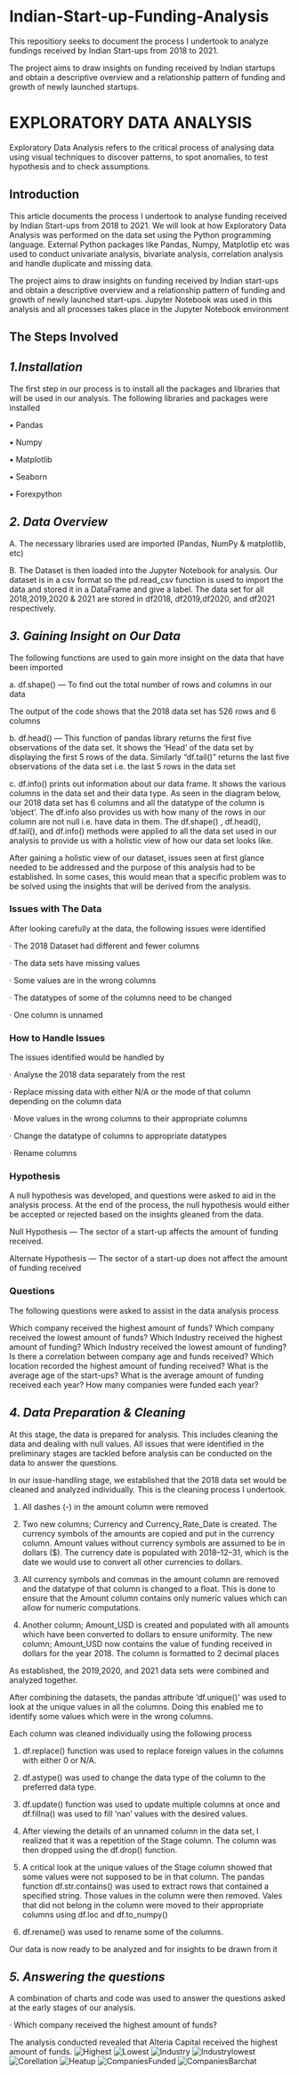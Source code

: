 # Indian-Start-up-Funding-Analysis
This repositiory seeks to document the process I undertook to analyze fundings received by Indian Start-ups from 2018 to 2021.

The project aims to draw insights on funding received by Indian startups and obtain a descriptive overview and a relationship pattern of funding and growth of newly launched startups.


# EXPLORATORY DATA ANALYSIS
Exploratory Data Analysis refers to the critical process of analysing data using visual techniques to discover patterns, to spot anomalies, to test hypothesis and to check assumptions. 

## Introduction

This article documents the process I undertook to analyse funding received by Indian Start-ups from 2018 to 2021. We will look at how Exploratory Data Analysis was performed on the data set using the Python programming language. External Python packages like Pandas, Numpy, Matplotlip etc was used to conduct univariate analysis, bivariate analysis, correlation analysis and handle duplicate and missing data.

The project aims to draw insights on funding received by Indian start-ups and obtain a descriptive overview and a relationship pattern of funding and growth of newly launched start-ups.
Jupyter Notebook was used in this analysis and all processes takes place in the Jupyter Notebook environment

## The Steps Involved

##  ***1.Installation***

The first step in our process is to install all the packages and libraries that will be used in our analysis. The following libraries and packages were installed 

•	Pandas

•	Numpy

•	Matplotlib

•	Seaborn

•	Forexpython

## ***2. Data Overview***
A. The necessary libraries used are imported (Pandas, NumPy & matplotlib, etc)

B. The Dataset is then loaded into the Jupyter Notebook for analysis. Our dataset is in a csv format so the pd.read_csv function is used to import the data and stored it in a DataFrame and give a label. The data set for all 2018,2019,2020 & 2021 are stored in df2018, df2019,df2020, and df2021 respectively.

## ***3. Gaining Insight on Our Data***

The following functions are used to gain more insight on the data that have been imported

a. df.shape() — To find out the total number of rows and columns in our data

The output of the code shows that the 2018 data set has 526 rows and 6 columns

b. df.head() — This function of pandas library returns the first five observations of the data set. It shows the ‘Head’ of the data set by displaying the first 5 rows of the data. Similarly “df.tail()” returns the last five observations of the data set i.e. the last 5 rows in the data set

c. df.info() prints out information about our data frame. It shows the various columns in the data set and their data type. As seen in the diagram below, our 2018 data set has 6 columns and all the datatype of the column is ‘object’. The df.info also provides us with how many of the rows in our column are not null i.e. have data in them. The df.shape() , df.head(), df.tail(), and df.info() methods were applied to all the data set used in our analysis to provide us with a holistic view of how our data set looks like.

After gaining a holistic view of our dataset, issues seen at first glance needed to be addressed and the purpose of this analysis had to be established. In some cases, this would mean that a specific problem was to be solved using the insights that will be derived from the analysis.

### Issues with The Data
After looking carefully at the data, the following issues were identified

· The 2018 Dataset had different and fewer columns

· The data sets have missing values

· Some values are in the wrong columns

· The datatypes of some of the columns need to be changed

· One column is unnamed

### How to Handle Issues
The issues identified would be handled by

· Analyse the 2018 data separately from the rest

· Replace missing data with either N/A or the mode of that column depending on the column data

· Move values in the wrong columns to their appropriate columns

· Change the datatype of columns to appropriate datatypes

· Rename columns

### Hypothesis
A null hypothesis was developed, and questions were asked to aid in the analysis process. At the end of the process, the null hypothesis would either be accepted or rejected based on the insights gleaned from the data.

Null Hypothesis — The sector of a start-up affects the amount of funding received.

Alternate Hypothesis — The sector of a start-up does not affect the amount of funding received

### Questions
The following questions were asked to assist in the data analysis process

Which company received the highest amount of funds?
Which company received the lowest amount of funds?
Which Industry received the highest amount of funding?
Which Industry received the lowest amount of funding?
Is there a correlation between company age and funds received?
Which location recorded the highest amount of funding received?
What is the average age of the start-ups?
What is the average amount of funding received each year?
How many companies were funded each year?

## ***4. Data Preparation & Cleaning***
At this stage, the data is prepared for analysis. This includes cleaning the data and dealing with null values. All issues that were identified in the preliminary stages are tackled before analysis can be conducted on the data to answer the questions.

In our issue-handling stage, we established that the 2018 data set would be cleaned and analyzed individually. This is the cleaning process I undertook.

1. All dashes (-) in the amount column were removed

2. Two new columns; Currency and Currency_Rate_Date is created. The currency symbols of the amounts are copied and put in the currency column. Amount values without currency symbols are assumed to be in dollars ($). The currency date is populated with 2018–12–31, which is the date we would use to convert all other currencies to dollars.

3. All currency symbols and commas in the amount column are removed and the datatype of that column is changed to a float. This is done to ensure that the Amount column contains only numeric values which can allow for numeric computations.

4. Another column; Amount_USD is created and populated with all amounts which have been converted to dollars to ensure uniformity. The new column; Amount_USD now contains the value of funding received in dollars for the year 2018. The column is formatted to 2 decimal places

As established, the 2019,2020, and 2021 data sets were combined and analyzed together.

After combining the datasets, the pandas attribute ‘df.unique()’ was used to look at the unique values in all the columns. Doing this enabled me to identify some values which were in the wrong columns.

Each column was cleaned individually using the following process

1. df.replace() function was used to replace foreign values in the columns with either 0 or N/A.

2. df.astype() was used to change the data type of the column to the preferred data type.

3. df.update() function was used to update multiple columns at once and df.fillna() was used to fill ‘nan’ values with the desired values.

4. After viewing the details of an unnamed column in the data set, I realized that it was a repetition of the Stage column. The column was then dropped using the df.drop() function.

5. A critical look at the unique values of the Stage column showed that some values were not supposed to be in that column. The pandas function df.str.contains() was used to extract rows that contained a specified string. Those values in the column were then removed. Vales that did not belong in the column were moved to their appropriate columns using df.loc and df.to_numpy()

6. df.rename() was used to rename some of the columns.

Our data is now ready to be analyzed and for insights to be drawn from it

## ***5. Answering the questions***
A combination of charts and code was used to answer the questions asked at the early stages of our analysis.

· Which company received the highest amount of funds?

The analysis conducted revealed that Alteria Capital received the highest amount of funds.
![Highest](https://github.com/Gilbert-B/Indian-Start-up-Funding-Analysis/blob/main/Screenshots%20of%20code/Q1Highestfund.png)
![Lowest](https://github.com/Gilbert-B/Indian-Start-up-Funding-Analysis/blob/main/Screenshots%20of%20code/Q2LowestFund.png)
![Industry](https://github.com/Gilbert-B/Indian-Start-up-Funding-Analysis/blob/main/Screenshots%20of%20code/Q3IndustryHighest.png)
![Industrylowest](https://github.com/Gilbert-B/Indian-Start-up-Funding-Analysis/blob/main/Screenshots%20of%20code/Q4IndustryLowest.png)
![Corellation](https://github.com/Gilbert-B/Indian-Start-up-Funding-Analysis/blob/main/Screenshots%20of%20code/Q5Corellation.png)
![Heatup](https://github.com/Gilbert-B/Indian-Start-up-Funding-Analysis/blob/main/Screenshots%20of%20code/Q5Heatmap.png)
![CompaniesFunded](https://github.com/Gilbert-B/Indian-Start-up-Funding-Analysis/blob/main/Screenshots%20of%20code/Q9CompaniesFunded.png)
![CompaniesBarchat](https://github.com/Gilbert-B/Indian-Start-up-Funding-Analysis/blob/main/Screenshots%20of%20code/Q9CompaniesFundedBarChat.png)



